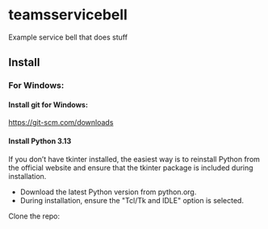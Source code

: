 # teamsservicebell
Example service bell that does stuff


## Install

### For Windows:

#### Install git for Windows:

https://git-scm.com/downloads

#### Install Python 3.13

If you don’t have tkinter installed, the easiest way is to reinstall Python from the official website and ensure that the tkinter package is included during installation.

* Download the latest Python version from python.org.
* During installation, ensure the "Tcl/Tk and IDLE" option is selected.

Clone the repo:
```
